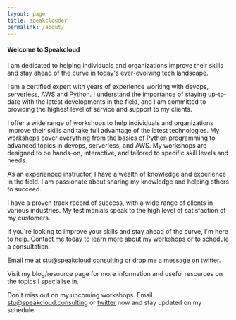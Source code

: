```yaml
---
layout: page
title: speakclouder
permalink: /about/
---
```


#### Welcome to Speakcloud

I am dedicated to helping individuals and organizations improve their skills and stay ahead of the curve in today's ever-evolving tech landscape.

I am a certified expert with years of experience working with devops, serverless, AWS and Python. I understand the importance of staying up-to-date with the latest developments in the field, and I am committed to providing the highest level of service and support to my clients.

I offer a wide range of workshops to help individuals and organizations improve their skills and take full advantage of the latest technologies. My workshops cover everything from the basics of Python programming to advanced topics in devops, serverless, and AWS. My workshops are designed to be hands-on, interactive, and tailored to specific skill levels and needs.

As an experienced instructor, I have a wealth of knowledge and experience in the field. I am passionate about sharing my knowledge and helping others to succeed.

I have a proven track record of success, with a wide range of clients in various industries. My testimonials speak to the high level of satisfaction of my customers.

If you're looking to improve your skills and stay ahead of the curve, I'm here to help. Contact me today to learn more about my workshops or to schedule a consultation.

Email me at [stu@speakcloud.consulting](mailto:stu@speakcloud.consulting) or drop me a message on [twitter](https://twitter.com/speakclouder). 

Visit my blog/resource page for more information and useful resources on the topics I specialise in.

Don't miss out on my upcoming workshops. Email [stu@speakcloud.consulting](mailto:stu@speakcloud.consulting) or [twitter](https://twitter.com/speakclouder) now and stay updated on my schedule.
